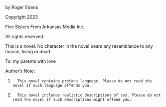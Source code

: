by Roger Edens

Copyright 2023

Five Sisters From Arkansas Media Inc.

All rights reserved.




This is a novel. No character in the novel bears any resemblance to any human, living or dead.




To: my parents with love




Author’s Note:

1.       This novel contains profane language. Please do not read the novel if such language offends you.

2.       This novel includes realistic descriptions of sex. Please do not read the novel if such descriptions might offend you.


